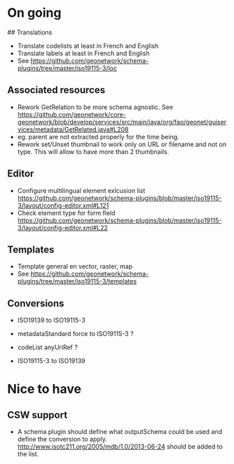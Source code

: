 # On going

## Translations

* Translate codelists at least in French and English
* Translate labels at least in French and English
* See https://github.com/geonetwork/schema-plugins/tree/master/iso19115-3/loc

## Associated resources

* Rework GetRelation to be more schema agnostic. See https://github.com/geonetwork/core-geonetwork/blob/develop/services/src/main/java/org/fao/geonet/guiservices/metadata/GetRelated.java#L208
 * eg. parent are not extracted properly for the time being.
* Rework set/Unset thumbnail to work only on URL or filename and not on type. This will allow to have more than 2 thumbnails.

## Editor

* Configure multilingual element exlcusion list https://github.com/geonetwork/schema-plugins/blob/master/iso19115-3/layout/config-editor.xml#L121
* Check element type for form field https://github.com/geonetwork/schema-plugins/blob/master/iso19115-3/layout/config-editor.xml#L22

## Templates

* Template general en vector, raster, map
* See https://github.com/geonetwork/schema-plugins/tree/master/iso19115-3/templates

## Conversions

* ISO19139 to ISO19115-3
 * metadataStandard force to ISO19115-3 ?
 * codeList anyUriRef ?

* ISO19115-3 to ISO19139


# Nice to have

## CSW support

* A schema plugin should define what outputSchema could be used and define the conversion to apply. http://www.isotc211.org/2005/mdb/1.0/2013-06-24 should be added to the list.

